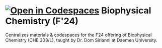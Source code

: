 [![Open in Codespaces](https://classroom.github.com/assets/launch-codespace-2972f46106e565e64193e422d61a12cf1da4916b45550586e14ef0a7c637dd04.svg)](https://classroom.github.com/open-in-codespaces?assignment_repo_id=15861883)
Biophysical Chemistry (F'24)
============================

Centralizes materials & codespaces for the F24 offering of Biophysical
Chemistry (CHE 303/L), taught by Dr. Dom Sirianni at Daemen  University.
